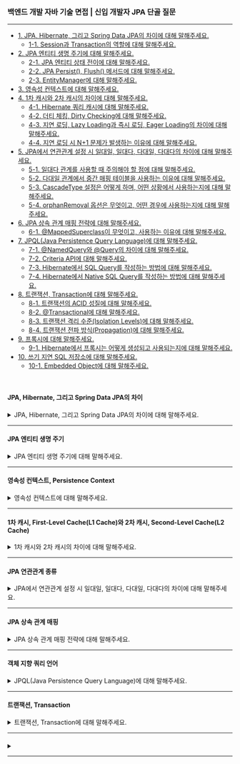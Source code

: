 ### 백엔드 개발 자바 기술 면접 | 신입 개발자 JPA 단골 질문

---

- [1. JPA, Hibernate, 그리고 Spring Data JPA의 차이에 대해 말해주세요.](#jpa-hibernate-그리고-spring-data-jpa의-차이)
    - [1-1. Session과 Transaction의 역할에 대해 말해주세요.]()
- [2. JPA 엔티티 생명 주기에 대해 말해주세요.](#jpa-엔티티-생명-주기)
    - [2-1. JPA 엔티티 상태 전이에 대해 말해주세요.]()
    - [2-2. JPA Persist(), Flush() 메서드에 대해 말해주세요.]()
    - [2-3. EntityManager에 대해 말해주세요.]()
- [3. 영속성 컨텍스트에 대해 말해주세요.](#영속성-컨텍스트-persistence-context)
- [4. 1차 캐시와 2차 캐시의 차이에 대해 말해주세요.](#1차-캐시-first-level-cachel1-cache와-2차-캐시-second-level-cachel2-cache)
    - [4-1. Hibernate 쿼리 캐시에 대해 말해주세요.]()
    - [4-2. 더티 체킹, Dirty Checking에 대해 말해주세요.]()
    - [4-3. 지연 로딩, Lazy Loading과 즉시 로딩, Eager Loading의 차이에 대해 말해주세요.]()
    - [4-4. 지연 로딩 시 N+1 문제가 발생하는 이유에 대해 말해주세요.]()
- [5. JPA에서 연관관계 설정 시 일대일, 일대다, 다대일, 다대다의 차이에 대해 말해주세요.](#jpa-연관관계-종류)
    - [5-1. 일대다 관계를 사용할 때 주의해야 할 점에 대해 말해주세요.](#)
    - [5-2. 다대일 관계에서 중간 매핑 테이블을 사용하는 이유에 대해 말해주세요.]()
    - [5-3. CascadeType 설정은 어떻게 하며, 어떤 상황에서 사용하는지에 대해 말해주세요.]()
    - [5-4. orphanRemoval 옵션은 무엇이고, 어떤 경우에 사용하는지에 대해 말해주세요.]()
- [6. JPA 상속 관계 매핑 전략에 대해 말해주세요.](#jpa-상속-관계-매핑)
    - [6-1. @MappedSuperclass이 무엇이고, 사용하는 이유에 대해 말해주세요.]()
- [7. JPQL(Java Persistence Query Language)에 대해 말해주세요.](#객체-지향-쿼리-언어)
    - [7-1. @NamedQuery와 @Query의 차이에 대해 말해주세요.]()
    - [7-2. Criteria API에 대해 말해주세요.]()
    - [7-3. Hibernate에서 SQL Query를 작성하는 방법에 대해 말해주세요.]()
    - [7-4. Hibernate에서 Native SQL Query를 작성하는 방법에 대해 말해주세요.]()
- [8. 트랜잭션, Transaction에 대해 말해주세요.](#트랜잭션-transaction)
    - [8-1. 트랜잭션의 ACID 성질에 대해 말해주세요.]()
    - [8-2. @Transactional에 대해 말해주세요.]()
    - [8-3. 트랜잭션 격리 수준(Isolation Levels)에 대해 말해주세요.]()
    - [8-4. 트랜잭션 전파 방식(Propagation)에 대해 말해주세요.]()
- [9. 프록시에 대해 말해주세요.]()
    - [9-1. Hibernate에서 프록시는 어떻게 생성되고 사용되는지에 대해 말해주세요.]()
- [10. 쓰기 지연 SQL 저장소에 대해 말해주세요.]()
    - [10-1. Embedded Object에 대해 말해주세요.]()

<br>

#### JPA, Hibernate, 그리고 Spring Data JPA의 차이

<details>
<summary>JPA, Hibernate, 그리고 Spring Data JPA의 차이에 대해 말해주세요.</summary>

- **JPA, Java Persistence API**: 데이터베이스와의 상호작용을 위해 **EntityManager를 통해 구현되는 인터페이스**로, ORM의 표준이다.
- **Hibernate**: **JPA를 구현한 라이브러리**로, 많은 기능과 성능 최적화를 제공한다. 다른 JPA 구현체로 쉽게 전환이 가능하다.
- **Spring Data JPA**: JPA를 기반으로 Repository 인터페이스를 통해 **메서드 이름에 맞는 쿼리를 자동으로 생성**해주는 편리한 기능을 제공한다.

<details>
<summary>⁉️ Hibernate에서 Session과 Transaction의 역할에 대해 말해주세요.</summary>

- **Session**: Hibernate와 데이터베이스 간의 연경을 관리한다.
    - **CRUD 작업**: 엔티티를 저장, 조회, 업데이트, 삭제하는 작업을 수행한다.
    - **1차 캐시**: 엔티티 객체를 1차 캐시에 저장하여 동일한 세션 내에서 동일한 객체에 대한 중복 조회를 방지한다.
    - **쿼리 실행**: HQL이나 Criteria API를 사용하여 쿼리를 실행하고 결과를 반환한다.


- **Transaction**: 데이터베이스 작업의 원자성을 보장한다.
    - **원자성 보장**: 여러 데이터베이스 작업이 모두 성공하거나 모두 실패하게 함으로써 데이터의 일관성을 유지한다.
    - **커밋 / 롤백**: 트랜잭션을 사용하여 작업을 커밋(확인)하거나 롤백(취소)할 수 있다.
    - **동시성 제어**: 트랜잭션을 통해 데이터베이스의 동시성 문제를 관리한다.

> Session은 Hibernate와 데이터베이스 간의 상호작용을 관리하는 반면, Transaction은 데이터베이스 작업의 원자성과 일관성을 보장하는 역할을 한다.

</details>

</details>

---

#### JPA 엔티티 생명 주기

<details>
<summary>JPA 엔티티 생명 주기에 대해 말해주세요.</summary>

- **비영속 상태, Transient**: 엔티티가 생성되었지만 데이터베이스에 저장되지 않고 **영속성 컨텍스트와 연결되지 않은 상태**이다.
- **영속 상태, Managed**: persist 메서드를 호출하여 엔티티가 **영속성 컨텍스트에 저장**되고 데이터베이스에 연결된 상태이다.
    - 이 상태에서는 **변경 사항이 자동으로 감지되어 데이터베이스에 반영**된다. 이 과정을 **Dirty Checking**이라고 한다.
- **준영속 상태, Detached**: detach 메서드를 호출하거나 EntityManager가 닫힐 때, **영속성 컨텍스트에서 더 이상 관리하지 않는 상태**이다.
- **삭제 상태, Removed**: remove 메서드를 호출하여 **영속성 컨텍스트에서 제거된 상태**로, 트랜잭션이 커밋될 때 데이터베이스에서 삭제된다.

<details>
<summary>⁉️ JPA 엔티티 상태 전이에 대해 말해주세요.</summary>

1. **Transient (비영속 상태) → Managed (영속 상태)**
    - persist() 메서드를 호출하여 엔티티를 영속성 컨텍스트에 저장한다.
2. **Managed (영속 상태) → Detached (준영속 상태)**
    - detach() 메서드를 호출하거나 EntityManager가 닫힐 때 엔티티가 영속성 컨텍스트에서 분리된다.
3. **Managed (영속 상태) → Removed (삭제 상태)**
    - remove() 메서드를 호출하여 엔티티를 영속성 컨텍스트에서 제거한다.
4. **Detached (준영속 상태) → Managed (영속 상태)**
    - merge() 메서드를 호출하여 준영속 상태의 엔ㅌ니티를 다시 영속성 컨텍스트에 병합한다.

</details>

<br>

<details>
<summary>⁉️ JPA Persist(), Flush() 메서드에 대해 말해주세요.</summary>

- **persit()**: 새로운 엔티티를 영속성 컨텍스트에 추가하여 영속 상태로 전이시키며, 트랜잭션 커밋 시 데이터베이스에 저장된다.
- **flush()**: 영속성 컨텍스트의 변경 사항을 즉시 데이터베이스에 반영하지만, 트랜잭션이 커밋되기 전까지는 변경 사항이 실제 저장되지 않는다.

</details>

<br>

<details>
<summary>⁉️ EntityManager에 대해 말해주세요.</summary>

- 엔티티의 **생명 주기를 관리**하고 데이터베이스와의 상호작용을 수행하는 주요 **인터페이스**이다.
- EntityManager 객체는 엔티티를 영속성 컨텍스트에 저장하고, 쿼리를 실행하며, 트랜잭션을 관리하는 역할을 한다.

</details>

</details>

---

#### 영속성 컨텍스트, Persistence Context

<details>
<summary>영속성 컨텍스트에 대해 말해주세요.</summary>

- 엔티티를 **메모리에 저장 및 관리**하며, 데이터베이스와의 상호작용을 최적화한다.
- EntityManager는 하나의 영속성 컨텍스트와 연결되어 있으며, EntityManager가 사용될 때까지 유지된다.
- 데이터베이스와의 실제 연결 없이 엔티티의 상태를 관리하는 **가상의 저장소 역할**을 하며, 엔티티의 상태 변화는 데이터베이스에 자동으로 반영된다.

</details>

---

#### 1차 캐시, First-Level Cache(L1 Cache)와 2차 캐시, Second-Level Cache(L2 Cache)

<details>
<summary>1차 캐시와 2차 캐시의 차이에 대해 말해주세요.</summary>

- **1차 캐시**: 각 EntityManager에 의해 관리되는 캐시로, 영속성 컨텍스트 내에서 엔티티의 상태를 저장한다.
    - EntityManager 인스턴스에 국한되어 있으며, 해당 인스턴스가 열려 있는 동안만 유효하다.
    - 변경을 자동으로 감지하는 Dirty Checking으로 데이터베이스에 반영하며, 메모리에 저장되어 데이터베이스 접근을 줄여 성능 향상과 빠른 속도를 제공한다.

- **2차 캐시**: 애플리케이션 전체에서 공유되는 캐시로, 여러 EntityManager 인스턴스에서 사용 가능하다.
    - EntityManager가 종료되어도 캐시는 유지되며, 설정에 따라 지속적으로 존재할 수 있다.
    - 동시성 극대화를 위해 데이터의 복사본을 반환하며, 데이터 일관성 관리를 위해 캐시 무효화 정책이나 TTL을 설정할 수 있다.

<details>
<summary>⁉️ Hibernate 쿼리 캐시에 대해 말해주세요.</summary>

- **엔티티 캐시, Entity Cache**: 자주 조회되는 엔티티의 상태를 메모리에 저장해 데이터베이스 접근을 줄인다.
- **컬렉션 캐시, Collection Cache**: 특정 엔티티와 관련된 컬렉션의 데이터를 캐시하여, 해당 엔티티를 조회할 때 관련된 컬렉션을 신속히 가져올 수 있도록 한다.
- **쿼리 캐시, Query Cache**: 동일한 쿼리를 반복적으로 실행할 때, 데이터베이스에 접근하지 않고 캐시된 결과를 반환하여 성능을 향상시킨다.

<br>

**쿼리 캐시 사용 방법**

1. Hibernate 설정: application.properties에서 쿼리 캐시를 활성화한다.

```properties
spring.jpa.properties.hibernate.cache.use_second_level_cache=true
spring.jpa.properties.hibernate.cache.region.factory_class=org.hibernate.cache.ehcache.EhCacheRegionFactory
spring.jpa.properties.hibernate.cache.use_query_cache=true
```

2. 쿼리 캐시 사용: 쿼리를 실행할 때 setHint를 사용하여 쿼리 캐시를 사용하도록 설정한다.

```java
entityManager.createQuery("SELECT M FROM Member M")
  .

setHint("org.hibernate.cacheable",true) // 쿼리 캐시 사용
  .

getResultList();
```

<br>

**Spring Data JPA에서 쿼리 캐시 사용 방법**

1. Spring Data JPA 설정: application.properties에서 쿼리 캐시를 활성화한다.

```properties
spring.jpa.properties.hibernate.cache.use_second_level_cache=true
spring.jpa.properties.hibernate.cache.region.factory_class=org.hibernate.cache.ehcache.EhCacheRegionFactory
spring.jpa.properties.hibernate.cache.use_query_cache=true
```

2. 쿼리 캐시 사용: Spring Data JPA의 @Query 어노테이션을 사용하여 쿼리 캐시를 설정한다.

- Hibernate의 쿼리 캐시를 활용한다면 @QueryHints를 사용하여 활성화한다.

```java
public interface MemberRepository extends Repository<Member, Long> {

	@QueryHints(value = {
		@QueryHint(name = "org.hibernate.cacheable", value = "true"),
		@QueryHint(name = "org.hibernate.cacheRegion", value = "member-by-lastname") // cache-region 값 설정
	})
	Page<Member> findByLastname(String lastname, Pageable pageable);
}
```

- Spring의 캐시 기능을 통해 메서드 결과를 캐시하고 싶다면 @Cacheable을 사용하여 활성화한다.

```java

@Query(value = "SELECT M FROM Member M", nativeQuery = false)
@org.springframework.cache.annotation.Cacheable
	// 캐시 사용 설정
List<Member> findAllMembers();
```

</details>

<br>

<details>
<summary>⁉️ 더티 체킹, Dirty Checking에 대해 말해주세요.</summary>

- JPA는 엔티티의 상태를 영속성 컨텍스트 내에서 관리한다. 엔티티가 영속 상태에 있을 때, JPA는 해당 엔티티의 필드 값을 감시한다.
- 엔티티의 필드 값이 변경되면, JPA는 이를 감지하여 해당 엔티티가 **더티, Dirty** 상태임을 인식한다.
- 더티 체킹은 주로 트랜잭션이 커밋될 때 이루어지며, 변경된 내용을 데이터베이스에 자동으로 반영한다.

```java
Member member = entityManager.find(Member.class, 1);
member.

setName("NewName");   // 필드 값 변경

entityManager.

getTransaction().

commit();   // 변경된 내용이 데이터베이스에 반영된다.
```

> JPA가 변경을 감지하기 위해서는 필드 값을 직접 수정하거나 setter 메서드를 사용해야 한다. 그렇지 않을 경우 JPA는 변경 사항을 인식하지 못한다.

</details>

<br>

<details>
<summary>⁉️ 지연 로딩, Lazy Loading과 즉시 로딩, Eager Loading의 차이에 대해 말해주세요.</summary>

- **지연 로딩, Lazy Loading**: 필요할 때만 데이터를 로드하여 성능과 메모리를 최적화하지만, N+1 문제와 같은 단점이 있을 수 있다.
- **즉시 로딩, Eager Loading**: 모든 연관 데이터를 즉시 로드하여 데이터 접근이 용이하지만, 초기 로딩 시간과 메모리 사용량이 증가할 수 있다.

</details>

<br>

<details>
<summary>⁉️ 지연 로딩 시 N+1 문제가 발생하는 이유에 대해 말해주세요.</summary>

- 연관된 엔티티를 실제 필요 시까지 로드하지 않는 방식으로 부모 엔티티 조회 후, 자식 엔티티에 접근할 때마다 추가적인 쿼리가 실행된다.
- 이를 해결하기 위해 _JOIN FETCH_, _Batch Fetching_, *FetchType.EAGER*를 사용하는 방법이 있다.

</details>

</details>

---

#### JPA 연관관계 종류

<details>
<summary>JPA에서 연관관계 설정 시 일대일, 일대다, 다대일, 다대다의 차이에 대해 말해주세요.</summary>

- **일대일(1:1)**: 하나의 엔티티가 다른 엔티티와 일대일 관계를 가지는 경우이다.
- **일대다(1:N)**: 하나의 엔티티가 여러 엔티티와 관계를 가지는 경우이다.
- **다대일(N:1)**: 여러 엔티티가 하나의 엔티티와 관계를 가지는 경우이다.
- **다대다(N:M)**: 여러 엔티티가 서로 관계를 가지는 경우이다.

> 데이터베이스를 기준으로 다중성을 결정하며, 다(N) 쪽이 외래키를 가지고 있다.

<details>
<summary>⁉️ 일대다 관계를 사용할 때 주의해야 할 점에 대해 말해주세요.</summary>

- 일대다(1:N) 관계에서 일(1) 쪽의 수정만 했지만, 다(N) 쪽의 수정이 생겨 쿼리가 발생하게 된다.
- 일대다(1:N) 단방향 연관관계 매핑이 필요한 경우, **다대일(N:1) 양방향 연관관계 매핑**이 추후 유지보수가 더 수월하다.

</details>

<br>

<details>
<summary>⁉️ 다대일 관계에서 중간 매핑 테이블을 사용하는 이유에 대해 말해주세요.</summary>

- 다대다(N:M) 관계는 중간 테이블이 숨겨져 있어 복잡한 조인 쿼리가 발생할 수 있다.
- 자동 생성된 중간 테이블은 외래 키 외에 다른 정보들도 저장하므로 문제가 발생할 확률이 높다.

> 다대다(N:M) 관계는 일대다(1:N) 혹은 다대일(N:1) 관계로 풀어서 중간 테이블을 엔티티로 만드는 것이 유연한 변경이 도움이 된다.

</details>

<br>

<details>
<summary>⁉️ CascadeType 설정은 어떻게 하며, 어떤 상황에서 사용하는지에 대해 말해주세요.</summary>

- **CASCADE 영속성 전이**는 **부모 엔티티의 상태 변화가 자식 엔티티에 전파**되는 기능이다.

```java

@Entity
public class Child {
	@Id
	@GeneratedValue(strategy = GenerationType.IDENTITY)
	private Long id;

	@ManyToOne
	@JoinColumn(name = "parent_id") // 외래 키 설정
	private Parent parent;

	// 기타 필드, 생성자, getter/setter 등
}

@Entity
public class Parent {
	@Id
	@GeneratedValue(strategy = GenerationType.IDENTITY)
	private Long id;

	@OneToMany(mappedBy = "parent", cascade = CascadeType.ALL)
	private List<Child> children = new ArrayList<>();

	// 기타 필드, 생성자, getter/setter 등
}
```

- CascadeType의 종류로는 **PERSIST**, **MERGE**, **REMOVE**, **REFRESH**, **DETACH**, **ALL**이 있다.

</details>

<br>

<details>
<summary>⁉️ orphanRemoval 옵션은 무엇이고, 어떤 경우에 사용하는지에 대해 말해주세요.</summary>

- **부모 엔티티와의 관계가 끊어진 자식 엔티티를 자동으로 삭제**하는 JPA 기능이다.
- 관계를 정의할 때 `orphanRemoval = true`로 설정하여 사용하며, 주로 자식 엔티티가 더 이상 필요하지 않을 때 데이터 무결성 유지를 위해 사용한다.

</details>

</details>

---

#### JPA 상속 관계 매핑

<details>
<summary>JPA 상속 관계 매핑 전략에 대해 말해주세요.</summary>

- **조인 전략**: 부모 클래스와 자식 클래스 각각에 테이블을 생성한다.
    - 부모 클래스의 테이블과 자식 클래스의 테이블을 조인하여 데이터를 조회한다.
    - @Inheritance(strategy = InheritanceType.JOINED)를 부모 클래스에 사용한다.

- **단일 테이블 전략**: 모든 클래스의 데이터를 하나의 테이블에 저장한다.
    - @Inheritance(strategy = InheritanceType.SINGLE_TABLE)를 부모 클래스에 사용한다.
    - @DiscriminatorColumn과 @DiscriminatorValue를 사용하여 각 서브타입을 구별한다.

- **구현 클래스별 테이블 전략**: 각 서브타입마다 별도의 테이블을 생성한다.
    - @Inheritance(strategy = InheritanceType.TABLE_PER_CLASS)를 부모 클래스에 사용한다.

<details>
<summary>⁉️ @MappedSuperclass이 무엇이고, 사용하는 이유에 대해 말해주세요.</summary>

- JPA에서 부모 클래스가 테이블로 매핑되지 않도록 하면서, 자식 클래스가 부모 클래스의 필드를 상속받을 수 있게 한다.
- 공통 속성을 여러 엔티티에 적용하고 싶을 때 유용하다.

</details>

</details>

---

#### 객체 지향 쿼리 언어

<details>
<summary>JPQL(Java Persistence Query Language)에 대해 말해주세요.</summary>

- JPA에서 제공하는 객체 지향 쿼리 언어로, SQL과 유사하지만 데이터베이스 테이블이 아닌 엔티티 객체를 기반으로 쿼리를 작성한다.

**JPQL 특징**

- **객체 지향적**: 엔티티와 그 속성을 사용하여 쿼리를 구성한다.
- **데이터베이스 독립성**: JPA 구현체에 따라 다르게 해석될 수 있어, 특정 데이터베이스에 종속되지 않아 이식성이 높다.
- **동적 쿼리**: 동적 쿼리를 작성할 수 있는 기능을 제공하며, 조건에 따라 쿼리를 변경할 수 있다.

```java
public class AlbumRepository {

	@PersistenceContext
	private EntityManager entityManager;

	public List<Album> findAlbumsByArtist(String artist) {
		String jpql = "SELECT a FROM Album a WHERE a.artist = :artist";
		TypedQuery<Album> query = entityManager.createQuery(jpql, Album.class);
		query.setParameter("artist", artist);
		return query.getResultList();
	}
}
```

> JPQL은 객체 지향적인 데이터 접근을 가능하게 하며, 데이터베이스 구조에 의존하지 않고 엔티티를 중심으로 쿼리를 작성할 수 있다.

<details>
<summary>⁉️ @NamedQuery와 @Query의 차이에 대해 말해주세요.</summary>

- **NamedQuery**: 미리 정의된 JPQL 쿼리로, 엔티티 클래스 레벨에서 @NamedQuery를 사용하여 정의한다.

```java
@NamedQuery(name = "Member.findByName", query = "SELECT m FROM Member m WHERE m.name = :name")
```

- Query: Spring Data JPA에서 제공하는 어노테이션으로, 메서드에 직접 JPQL 또는 SQL 쿼리를 정의할 수 있다.

```java
@Query("SELECT m FROM Member m WHERE m.name = :name")
Member findByName(@Param("name") String name);
```

> @NamedQuery는 반복적이고 성능이 중요할 때, @Query는 복잡한 쿼리나 동적으로 작성할 때 유용하다.

</details>

<br>

<details>
<summary>⁉️ Criteria API에 대해 말해주세요.</summary>

- JPQL을 자바 코드로 작성하도록 도와주는 빌더 클래스 API로, 타입-세이프하고 동적 쿼리를 작성할 수 있다.
  - 타입-세이프로 인해 컴파일 안정성을 제공하며, 컴파일 타임에 오류를 검출할 수 있다.
  - 코드가 복잡하고 장황하여 직관적이지 못해 이해하기 힘들다는 단점이 있다.

</details>

<br>

<details>
<summary>⁉️ Hibernate에서 SQL Query를 작성하는 방법에 대해 말해주세요.</summary>

- HQL, Hibernate Query Language
  - 객체 지향 쿼리 언어로, 엔티티 객체를 기반으로 쿼리를 작성한다. SQL과 유사하지만, 데이터베이스 테이블이 아닌 엔티티 클래스를 대상으로 한다.

```java
String HQL = "FROM Member WHERE name = :name";
Query query = session.createQuery(HQL);
query.setParameter("name", "John");
List<Member> results = query.list();
```

> HQL은 JPQL의 기능을 포함하고 있으며, Hibernate에서만 사용된다.

- Criteria API
  - 동적 쿼리를 작성할 수 있는 방법으로, 타입 안정성을 제공하여 객체 지향적으로 쿼리를 구성할 수 있다.

```java
CriteriaBuilder criteriaBuilder = session.getCriteriaBuilder();
CriteriaQuery<Member> criteriaQuery = criteriaBuilder.createQuery(Member.class);
Root<Member> memberRoot = criteriaQuery.from(Member.class);
criteriaQuery.select(memberRoot).where(criteriaBuilder.equal(memberRoot.get("name"), "John"));
List<Member> results = session.createQuery(criteriaQuery).getResultList();
```
</details>

<br>

<details>
<summary>⁉️ Hibernate에서 Native SQL Query를 사용하는 방법에 대해 말해주세요.</summary>

- 데이터베이스의 원시 SQL 쿼리를 직접 작성하는 방법으로, Hibernate에서는 createSQLQuery 메서드를 사용하여 Native SQL을 실행할 수 있다.

```java
String SQL = "SELECT * FROM members WHERE name = :name";
SQLQuery query = session.createSQLQuery(SQL);
query.setParameter("name", "John");
query.addEntity(Member.class); // 결과를 Member 엔티티로 매핑
List<Member> results = query.list();
```

</details>

</details>

---

#### 트랜잭션, Transaction

<details>
<summary>트랜잭션, Transaction에 대해 말해주세요.</summary>

- JPA에서 트랜잭션은 **데이터베이스의 상태를 변화시키는 작업의 단위**를 의미한다.
- 즉, 데이터베이스에서 수행되는 일련의 작업으로, 모두 성공적으로 완료되거나 모두 실패해야 하는 단위이다.

<details>
<summary>⁉️ 트랜잭션의 ACID 성질에 대해 말해주세요.</summary>

- **원자성, Atomicity**: 트랜잭션 내의 모든 작업이 완전히 수행되거나 전혀 수행되지 않아야 한다.
  - 즉, 트랜잭션의 일부분이 실패하면 전체 트랜잭션이 롤백되어 이전 상태로 되돌아간다.

- **일관성, Consistency**: 트랜잭션이 성공적으로 완료되면 데이터베이스는 일관된 상태로 유지되어야 한다.
  - 즉, 트랜잭션이 완료된 후에도 데이터의 무결성이 보장되어야 한다.

- **격리성, Isolation**: 동시에 실행되는 트랜잭션이 서로 간섭하지 않도록 보장한다.
  - 각 트랜잭션은 다른 트랜잭션에 영향을 주지 않고 독립적으로 실행되어야 한다.

- **지속성, Durability**: 트랜잭션이 성공적으로 완료되면 결과는 영구적으로 저장되어야 하며, 시스템 장애가 발생해도 유지되어야 한다.

</details>

<br>

<details>
<summary>⁉️ @Transactional에 대해 말해주세요.</summary>

- JPA에서는 EntityManager를 통해 트랜잭션을 관리하며, 스프링에서는 트랜잭션 관리를 더 쉽게 하기 위해 @Transactional 어노테이션을 제공한다.
- 메서드 또는 클래스 레벨에 적용하여 해당 메서드 또는 클래스의 모든 작업을 하나의 트랜잭션으로 묶는다.
- 기본적으로 메서드가 성공적으로 완료되면 커밋하고, 예외가 발생하면 롤백한다.

```java
@Service
public class BankService {

    @Transactional
    public void transferFunds(Long sourceAccountId, Long targetAccountId, Double amount) {
        withdrawFromAccount(sourceAccountId, amount);
        depositToAccount(targetAccountId, amount);
    }

    private void withdrawFromAccount(Long accountId, Double amount) {
        // 계좌 잔액 확인 후 출근하는 서비스 로직
    }

    private void depositToAccount(Long accountId, Double amount) {
        // 계좌에 금액을 추가하는 서비스 로직
    }
}
```

> 트랜잭션은 데이터의 일관성을 보장하기 위한 최소 단위로, 스프링에서는 @Transactional을 사용해 편리하게 관리할 수 있다.

</details>

<br>

<details>
<summary>⁉️ 트랜잭션 격리 수준(Isolation Levels)에 대해 말해주세요.</summary>

- 격리 수준은 동시에 실행되는 트랜잭션 간의 간섭을 방지하기 위한 설정이다.


- **READ_UNCOMMITTED**: 다른 트랜잭션의 변경 사항(커밋되지 않은 데이터)도 읽을 수 있다. 단, Dirty Read 발생이 가능하다.
- **READ_COMMITTED(DEFAULT)**: 커밋된 데이터만 읽을 수 있다. Dirty Read 방지가 가능하지만, Non-Repeatable Read 발생이 가능하다.
- **REPEATABLE_READ**: 한 트랜잭션 내에서 동일한 데이터를 여러 번 읽어도 값이 변하지 않는다. Non-Repeatable Read 방지가 가능하지만, Phantom Read 발생이 가능하다.
- **SERIALIZABLE**: 가장 엄격한 수준으로 트랜잭션을 순차적으로 실행한다. Phantom Read 방지가 가능하지만, 동시성이 낮아지고 성능이 저하된다.

</details>

<br>

<details>
<summary>⁉️ 트랜잭션 전파 방식(Propagation)에 대해 말해주세요.</summary>

- 전파 수준은 기존 트랜잭션이 있는 경우 새로운 트랜잭션을 어떻게 실행할지 결정하는 설정이다.


- **REQUIRED(DEFAULT)**: 기존 트랜잭션이 있으면 합쳐서 사용하고, 없으면 새로 생성한다.
- **REQUIRES_NEW**: 기존 트랜잭션을 무시하고 항상 새 트랜잭션을 생성한다.
- **NESTED**: 기존 트랜잭션 안에서 중첩 트랜잭션을 실행한다. 독립적인 롤백이 가능하다.
- **SUPPORTED**: 기존 트랜잭션이 있으면 사용하고, 없으면 트랜잭션 없이 실행된다.
- **NOT_SUPPORTED**: 트랜잭션을 지원하지 않는다. 기존 트랜잭션이 있으면 일시 중단된다.
- **MANDATORY**: 반드시 기존 트랜잭션 내에서 실행되며, 없으면 예외가 발생한다.
- **NEVER**: 기존 트랜잭션이 있으면 예외가 발생하고, 없으면 트랜잭션 없이 실행된다.

</details>

</details>

---

####     

<details>
<summary></summary>

<details>
<summary>⁉️ </summary>

</details>

</details>

---
